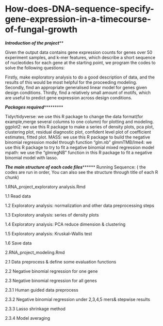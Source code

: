 # How-does-DNA-sequence-specify-gene-expression-in-a-timecourse-of-fungal-growth
*******Introduction of the project*********

Given the output data contains gene expression counts for genes over 50 experiment samples,  and k-mer features, which describe a short sequence of nucleotides for each gene at the starting point, we program the codes to solve the following questions:

Firstly, make exploratory analysis to do a good description of data, and the results of this would be most helpful for the proceeding modeling. 
Secondly, find an appropriate generalised linear model for genes given design conditions. 
Thirdly, find a relatively small amount of motifs, which are useful to predict gene expression across design conditions. 

 


*******Packages required****************

Tidyr/tidyverse:   we use this R package to change the data format(for example,merge several columns to one column) for plotting and modeling.
ggplot2:  we use this R package to make a series of density plots, pca plot, clustering plot, residual diagnostic plot, confident level plot of coefficient estimates, fitted plot.
MASS:  we use this R package to build the negative binomial regression model through function “glm.nb”
glmmTMB/lme4:  we use this R package to try to fit a negative binomial mixed regression model
mpath:  we use the “glmregNB” function in this R package to fit a negative binomial model with lasso.



*********The main structure of each code files***************
Running Sequence:
( the codes are run in order, You can also see the  structure through title of each R chunk)

1.RNA_project_exploratory analysis.Rmd

1.1 Read data

1.2 Exploratory analysis: normalization and other data preprocessing steps

1.3 Exploratory analysis: series of density plots 
     
1.4 Exploratory analysis: PCA reduce dimension & clustering

1.5 Exploratory analysis:  Kruskal–Wallis test

1.6 Save data
   


2.RNA_project_modeling.Rmd


2.1 Data preprocess & define some evaluation functions

2.2 Negative binomial regression for one gene


2.3 Negative binomial regression for all genes

2.3.1 Human guided data preprocess

2.3.2  Negative binomial regression under 2,3,4,5 mers& stepwise results

2.3.3 Lasso shrinkage method

2.3.4 Model averaging
